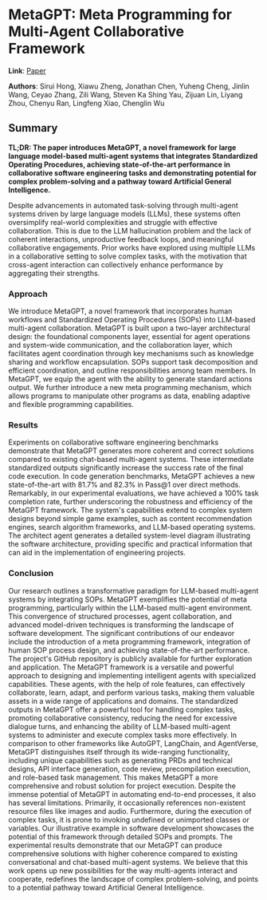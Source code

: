 <!--- Created using: ('gpt-4',) --->
<!--- Reviewed: False --->
# MetaGPT: Meta Programming for Multi-Agent Collaborative Framework

**Link**: [Paper](http://arxiv.org/pdf/2308.00352v3)

**Authors**: Sirui Hong, Xiawu Zheng, Jonathan Chen, Yuheng Cheng, Jinlin Wang, Ceyao Zhang, Zili Wang, Steven Ka Shing Yau, Zijuan Lin, Liyang Zhou, Chenyu Ran, Lingfeng Xiao, Chenglin Wu

## Summary

**TL;DR: The paper introduces MetaGPT, a novel framework for large language model-based multi-agent systems that integrates Standardized Operating Procedures, achieving state-of-the-art performance in collaborative software engineering tasks and demonstrating potential for complex problem-solving and a pathway toward Artificial General Intelligence.**

Despite advancements in automated task-solving through multi-agent systems driven by large language models (LLMs), these systems often oversimplify real-world complexities and struggle with effective collaboration. This is due to the LLM hallucination problem and the lack of coherent interactions, unproductive feedback loops, and meaningful collaborative engagements. Prior works have explored using multiple LLMs in a collaborative setting to solve complex tasks, with the motivation that cross-agent interaction can collectively enhance performance by aggregating their strengths.

### Approach

We introduce MetaGPT, a novel framework that incorporates human workflows and Standardized Operating Procedures (SOPs) into LLM-based multi-agent collaboration. MetaGPT is built upon a two-layer architectural design: the foundational components layer, essential for agent operations and system-wide communication, and the collaboration layer, which facilitates agent coordination through key mechanisms such as knowledge sharing and workflow encapsulation. SOPs support task decomposition and efficient coordination, and outline responsibilities among team members. In MetaGPT, we equip the agent with the ability to generate standard actions output. We further introduce a new meta programming mechanism, which allows programs to manipulate other programs as data, enabling adaptive and flexible programming capabilities.
### Results

Experiments on collaborative software engineering benchmarks demonstrate that MetaGPT generates more coherent and correct solutions compared to existing chat-based multi-agent systems. These intermediate standardized outputs significantly increase the success rate of the final code execution. In code generation benchmarks, MetaGPT achieves a new state-of-the-art with 81.7% and 82.3% in Pass@1 over direct methods. Remarkably, in our experimental evaluations, we have achieved a 100% task completion rate, further underscoring the robustness and efficiency of the MetaGPT framework. The system's capabilities extend to complex system designs beyond simple game examples, such as content recommendation engines, search algorithm frameworks, and LLM-based operating systems. The architect agent generates a detailed system-level diagram illustrating the software architecture, providing specific and practical information that can aid in the implementation of engineering projects.
### Conclusion

Our research outlines a transformative paradigm for LLM-based multi-agent systems by integrating SOPs. MetaGPT exemplifies the potential of meta programming, particularly within the LLM-based multi-agent environment. This convergence of structured processes, agent collaboration, and advanced model-driven techniques is transforming the landscape of software development. The significant contributions of our endeavor include the introduction of a meta programming framework, integration of human SOP process design, and achieving state-of-the-art performance. The project's GitHub repository is publicly available for further exploration and application. The MetaGPT framework is a versatile and powerful approach to designing and implementing intelligent agents with specialized capabilities. These agents, with the help of role features, can effectively collaborate, learn, adapt, and perform various tasks, making them valuable assets in a wide range of applications and domains. The standardized outputs in MetaGPT offer a powerful tool for handling complex tasks, promoting collaborative consistency, reducing the need for excessive dialogue turns, and enhancing the ability of LLM-based multi-agent systems to administer and execute complex tasks more effectively. In comparison to other frameworks like AutoGPT, LangChain, and AgentVerse, MetaGPT distinguishes itself through its wide-ranging functionality, including unique capabilities such as generating PRDs and technical designs, API interface generation, code review, precompilation execution, and role-based task management. This makes MetaGPT a more comprehensive and robust solution for project execution. Despite the immense potential of MetaGPT in automating end-to-end processes, it also has several limitations. Primarily, it occasionally references non-existent resource files like images and audio. Furthermore, during the execution of complex tasks, it is prone to invoking undefined or unimported classes or variables. Our illustrative example in software development showcases the potential of this framework through detailed SOPs and prompts. The experimental results demonstrate that our MetaGPT can produce comprehensive solutions with higher coherence compared to existing conversational and chat-based multi-agent systems. We believe that this work opens up new possibilities for the way multi-agents interact and cooperate, redefines the landscape of complex problem-solving, and points to a potential pathway toward Artificial General Intelligence.
